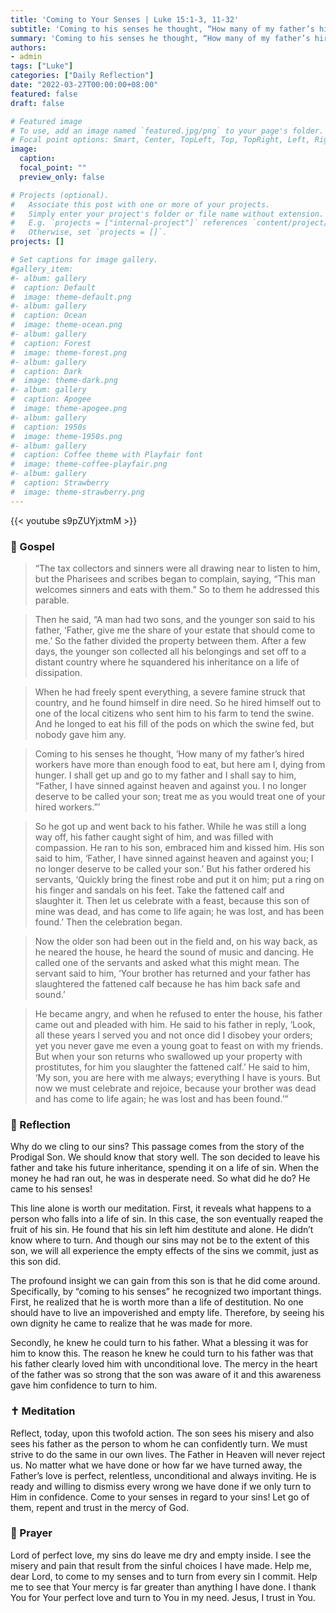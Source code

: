 ```yaml
---
title: 'Coming to Your Senses | Luke 15:1-3, 11-32'
subtitle: 'Coming to his senses he thought, “How many of my father’s hired workers have more than enough food to eat, but here am I, dying from hunger.  I shall get up and go to my father and I shall say to him, ‘Father, I have sinned against heaven and against you.  I no longer deserve to be called your son; treat me as you would treat one of your hired workers.’”  Luke 15:17–19'
summary: 'Coming to his senses he thought, “How many of my father’s hired workers have more than enough food to eat, but here am I, dying from hunger.  I shall get up and go to my father and I shall say to him, ‘Father, I have sinned against heaven and against you.  I no longer deserve to be called your son; treat me as you would treat one of your hired workers.’”  Luke 15:17–19'
authors:
- admin
tags: ["Luke"]
categories: ["Daily Reflection"]
date: "2022-03-27T00:00:00+08:00"
featured: false
draft: false

# Featured image
# To use, add an image named `featured.jpg/png` to your page's folder.
# Focal point options: Smart, Center, TopLeft, Top, TopRight, Left, Right, BottomLeft, Bottom, BottomRight
image:
  caption:
  focal_point: ""
  preview_only: false

# Projects (optional).
#   Associate this post with one or more of your projects.
#   Simply enter your project's folder or file name without extension.
#   E.g. `projects = ["internal-project"]` references `content/project/deep-learning/index.md`.
#   Otherwise, set `projects = []`.
projects: []

# Set captions for image gallery.
#gallery_item:
#- album: gallery
#  caption: Default
#  image: theme-default.png
#- album: gallery
#  caption: Ocean
#  image: theme-ocean.png
#- album: gallery
#  caption: Forest
#  image: theme-forest.png
#- album: gallery
#  caption: Dark
#  image: theme-dark.png
#- album: gallery
#  caption: Apogee
#  image: theme-apogee.png
#- album: gallery
#  caption: 1950s
#  image: theme-1950s.png
#- album: gallery
#  caption: Coffee theme with Playfair font
#  image: theme-coffee-playfair.png
#- album: gallery
#  caption: Strawberry
#  image: theme-strawberry.png
---
```


{{< youtube s9pZUYjxtmM >}}

### :love_letter: Gospel
> “The tax collectors and sinners were all drawing near to listen to him, but the Pharisees and scribes began to complain, saying, “This man welcomes sinners and eats with them.” So to them he addressed this parable.

> Then he said, “A man had two sons, and the younger son said to his father, ‘Father, give me the share of your estate that should come to me.’ So the father divided the property between them. After a few days, the younger son collected all his belongings and set off to a distant country where he squandered his inheritance on a life of dissipation.

> When he had freely spent everything, a severe famine struck that country, and he found himself in dire need. So he hired himself out to one of the local citizens who sent him to his farm to tend the swine. And he longed to eat his fill of the pods on which the swine fed, but nobody gave him any.

> Coming to his senses he thought, ‘How many of my father’s hired workers have more than enough food to eat, but here am I, dying from hunger. I shall get up and go to my father and I shall say to him, “Father, I have sinned against heaven and against you. I no longer deserve to be called your son; treat me as you would treat one of your hired workers.”’

> So he got up and went back to his father. While he was still a long way off, his father caught sight of him, and was filled with compassion. He ran to his son, embraced him and kissed him. His son said to him, ‘Father, I have sinned against heaven and against you; I no longer deserve to be called your son.’ But his father ordered his servants, ‘Quickly bring the finest robe and put it on him; put a ring on his finger and sandals on his feet. Take the fattened calf and slaughter it. Then let us celebrate with a feast, because this son of mine was dead, and has come to life again; he was lost, and has been found.’ Then the celebration began.

> Now the older son had been out in the field and, on his way back, as he neared the house, he heard the sound of music and dancing. He called one of the servants and asked what this might mean. The servant said to him, ‘Your brother has returned and your father has slaughtered the fattened calf because he has him back safe and sound.’

> He became angry, and when he refused to enter the house, his father came out and pleaded with him. He said to his father in reply, ‘Look, all these years I served you and not once did I disobey your orders; yet you never gave me even a young goat to feast on with my friends. But when your son returns who swallowed up your property with prostitutes, for him you slaughter the fattened calf.’ He said to him, ‘My son, you are here with me always; everything I have is yours. But now we must celebrate and rejoice, because your brother was dead and has come to life again; he was lost and has been found.’”

### :speech_balloon: Reflection
Why do we cling to our sins?  This passage comes from the story of the Prodigal Son.  We should know that story well.  The son decided to leave his father and take his future inheritance, spending it on a life of sin.  When the money he had ran out, he was in desperate need.  So what did he do?  He came to his senses!

This line alone is worth our meditation.  First, it reveals what happens to a person who falls into a life of sin.  In this case, the son eventually reaped the fruit of his sin.  He found that his sin left him destitute and alone.  He didn’t know where to turn.  And though our sins may not be to the extent of this son, we will all experience the empty effects of the sins we commit, just as this son did.

The profound insight we can gain from this son is that he did come around.  Specifically, by “coming to his senses” he recognized two important things.  First, he realized that he is worth more than a life of destitution.  No one should have to live an impoverished and empty life.  Therefore, by seeing his own dignity he came to realize that he was made for more.

Secondly, he knew he could turn to his father.  What a blessing it was for him to know this.  The reason he knew he could turn to his father was that his father clearly loved him with unconditional love.  The mercy in the heart of the father was so strong that the son was aware of it and this awareness gave him confidence to turn to him.

### :latin_cross: Meditation
Reflect, today, upon this twofold action.  The son sees his misery and also sees his father as the person to whom he can confidently turn.  We must strive to do the same in our own lives.  The Father in Heaven will never reject us.  No matter what we have done or how far we have turned away, the Father’s love is perfect, relentless, unconditional and always inviting.  He is ready and willing to dismiss every wrong we have done if we only turn to Him in confidence.  Come to your senses in regard to your sins!  Let go of them, repent and trust in the mercy of God.

### :pray: Prayer
Lord of perfect love, my sins do leave me dry and empty inside.  I see the misery and pain that result from the sinful choices I have made.  Help me, dear Lord, to come to my senses and to turn from every sin I commit. Help me to see that Your mercy is far greater than anything I have done.  I thank You for Your perfect love and turn to You in my need.  Jesus, I trust in You.
